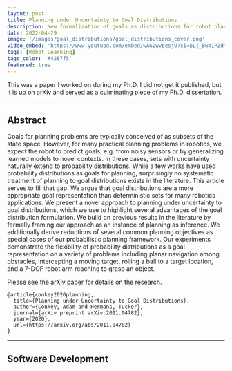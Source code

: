 ```yaml
---
layout: post
title: Planning under Uncertainty to Goal Distributions
description: New formalization of goals as distributions for robot planning under uncertainty.
date: 2022-04-29
image: '/images/goal_distributions/goal_distributions_cover.png'
video_embed: 'https://www.youtube.com/embed/wAG2wvpesjU?si=pLj_Bw41PZdMpxXT'
tags: [Robot Learning]
tags_color: '#4287f5'
featured: true
---
```


This was a paper I worked on during my Ph.D. I did not get it published, but it is up on [arXiv](https://arxiv.org/abs/2011.04782) and served as a culminating piece of my Ph.D. dissertation.

***

## Abstract

Goals for planning problems are typically conceived of as subsets of the state space. However, for many practical planning problems in robotics, we expect the robot to predict goals, e.g. from noisy sensors or by generalizing learned models to novel contexts. In these cases, sets with uncertainty naturally extend to probability distributions. While a few works have used probability distributions as goals for planning, surprisingly no systematic treatment of planning to goal distributions exists in the literature. This article serves to fill that gap. We argue that goal distributions are a more appropriate goal representation than deterministic sets for many robotics applications. We present a novel approach to planning under uncertainty to goal distributions, which we use to highlight several advantages of the goal distribution formulation. We build on previous results in the literature by formally framing our approach as an instance of planning as inference. We additionally derive reductions of several common planning objectives as special cases of our probabilistic planning framework. Our experiments demonstrate the flexibility of probability distributions as a goal representation on a variety of problems including planar navigation among obstacles, intercepting a moving target, rolling a ball to a target location, and a 7-DOF robot arm reaching to grasp an object.


Please see the [arXiv paper](https://arxiv.org/abs/2011.04782) for details on the research.

```
@article{conkey2020planning,
  title={Planning under Uncertainty to Goal Distributions},
  author={Conkey, Adam and Hermans, Tucker},
  journal={arXiv preprint arXiv:2011.04782},
  year={2020},
  url={https://arxiv.org/abs/2011.04782}
}
```

***

## Software Development

